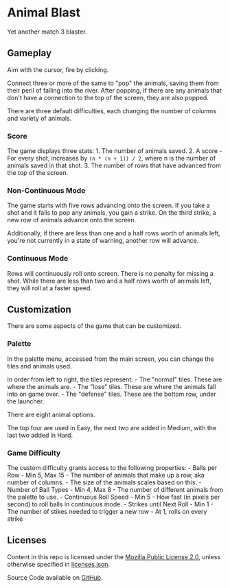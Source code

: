 # Animal Blast

Yet another match 3 blaster.

## Gameplay

Aim with the cursor, fire by clicking.

Connect three or more of the same to "pop" the animals,
saving them from their peril of falling into the river.
After popping,
if there are any animals that don't have a connection to the top of the screen,
they are also popped.

There are three default difficulties,
each changing the number of columns and variety of animals.

### Score

The game displays three stats:
	1. The number of animals saved.
	2. A score
		- For every shot, increases by `(n * (n + 1)) / 2`,
		where n is the number of animals saved in that shot.
	3. The number of rows that have advanced from the top of the screen.

### Non-Continuous Mode

The game starts with five rows advancing onto the screen.
If you take a shot and it fails to pop any animals, you gain a strike.
On the third strike, a new row of animals advance onto the screen.

Additionally, if there are less than one and a half rows worth of animals left,
you're not currently in a state of warning, another row will advance.

### Continuous Mode

Rows will continuously roll onto screen.
There is no penalty for missing a shot.
While there are less than two and a half rows worth of animals left,
they will roll at a faster speed.

## Customization

There are some aspects of the game that can be customized.

### Palette

In the palette menu, accessed from the main screen,
you can change the tiles and animals used.

In order from left to right, the tiles represent:
	- The "normal" tiles. These are where the animals are.
	- The "lose" tiles. These are where the animals fall into on game over.
	- The "defense" tiles. These are the bottom row, under the launcher.

There are eight animal options.

The top four are used in Easy,
the next two are added in Medium,
with the last two added in Hard.

### Game Difficulty

The custom difficulty grants access to the following properties:
	- Balls per Row
		- Min 5, Max 15
		- The number of animals that make up a row, aka number of columns.
		- The size of the animals scales based on this.
	- Number of Ball Types
		- Min 4, Max 8
		- The number of different animals from the palette to use.
	- Continuous Roll Speed
		- Min 5
		- How fast (in pixels per second) to roll balls in continuous mode.
	- Strikes until Next Roll
		- Min 1
		- The number of stikes needed to trigger a new row
		- At 1, rolls on every strike

## Licenses

Content in this repo is licensed under the [Mozilla Public License 2.0](LICENSE),
unless otherwise specified in [licenses.json](licenses.json).

Source Code available on [GitHub](https://github.com/icemoonmagic/animal-blast).
